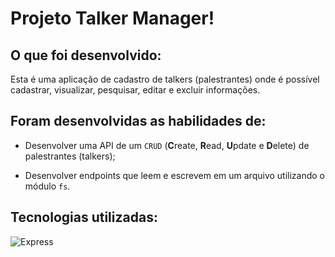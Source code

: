 # Projeto Talker Manager!


## O que foi desenvolvido:

  Esta é uma aplicação de cadastro de talkers (palestrantes) onde é possível cadastrar, visualizar, pesquisar, editar e excluir informações. 

## Foram desenvolvidas as habilidades de:

  * Desenvolver uma API de um `CRUD` (**C**reate, **R**ead, **U**pdate e **D**elete) de palestrantes (talkers);

  * Desenvolver endpoints que leem e escrevem em um arquivo utilizando o módulo `fs`.

## Tecnologias utilizadas:
![Express](https://img.shields.io/badge/-EXPRESS-green?style=for-the-badge&logo=express&logoColor=white)